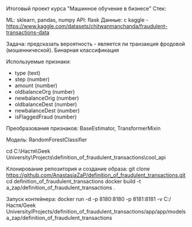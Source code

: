 Итоговый проект курса "Машинное обучение в бизнесе"
Стек:

ML: sklearn, pandas, numpy API: flask Данные: с kaggle - https://www.kaggle.com/datasets/chitwanmanchanda/fraudulent-transactions-data

Задача: предсказать вероятность - является ли транзакция фродовой (мошеннической). Бинарная классификация

Используемые признаки:
- type (text)
- step (number)
- amount (number)
- oldbalanceOrg (number)
- newbalanceOrig (number)
- oldbalanceDest (number)
- newbalanceDest (number)
- isFlaggedFraud (number)

Преобразования признаков: BaseEstimator, TransformerMixin

Модель: RandomForestClassifier

cd C:\Настя\Geek University\Projects\definition_of_fraudulent_transactions\cool_api

Клонирование репозитория и создание образа:
git clone https://github.com/AnastasiaZaP/definition_of_fraudulent_transactions.git
cd definition_of_fraudulent_transactions
docker build -t a_zap/definition_of_fraudulent_transactions .

Запуск контейнера:
docker run -d -p 8180:8180 -p 8181:8181 -v C:/Настя/Geek University/Projects/definition_of_fraudulent_transactions/app/app/models a_zap/definition_of_fraudulent_transactions

